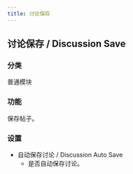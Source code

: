 ```yaml
---
title: 讨论保存
---
```


## 讨论保存 / Discussion Save

### 分类

普通模块

### 功能

保存帖子。

### 设置

- 自动保存讨论 / Discussion Auto Save
  - 是否自动保存讨论。
